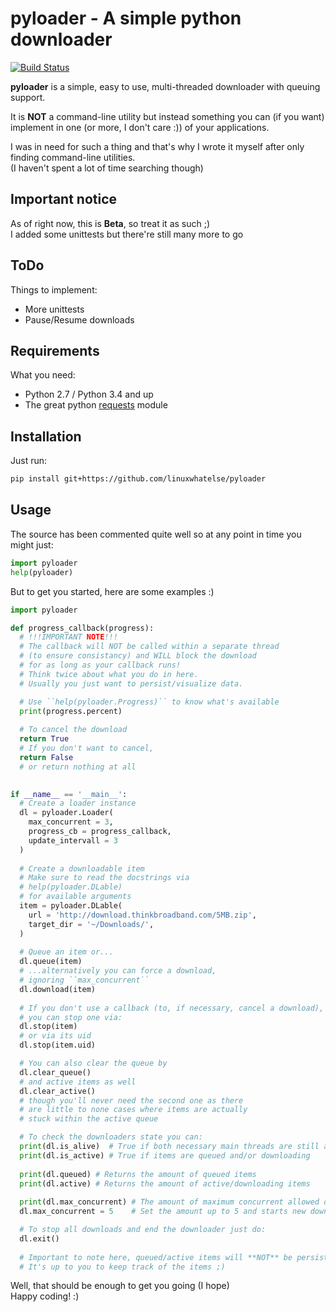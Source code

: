 pyloader - A simple python downloader
=====================================
[![Build Status](https://travis-ci.org/linuxwhatelse/pyloader.svg?branch=master)](https://travis-ci.org/linuxwhatelse/pyloader)

**pyloader** is a simple, easy to use, multi-threaded downloader with queuing support.

It is **NOT** a command-line utility but instead something you can (if you want) implement
in one (or more, I don't care :)) of your applications.

I was in need for such a thing and that's why I wrote it myself after only finding command-line utilities.  
(I haven't spent a lot of time searching though)

## Important notice
As of right now, this is **Beta**, so treat it as such ;)  
I added some unittests but there're still many more to go

## ToDo
Things to implement:
* More unittests
* Pause/Resume downloads

## Requirements
What you need:
* Python 2.7 / Python 3.4 and up
* The great python [requests](https://github.com/kennethreitz/requests) module

## Installation
Just run:  
```bash
pip install git+https://github.com/linuxwhatelse/pyloader
```

## Usage
The source has been commented quite well so at any point in time you might just:
```python
import pyloader
help(pyloader)
```

But to get you started, here are some examples :)
```python
import pyloader

def progress_callback(progress):
  # !!!IMPORTANT NOTE!!!
  # The callback will NOT be called within a separate thread
  # (to ensure consistancy) and WILL block the download
  # for as long as your callback runs!
  # Think twice about what you do in here.
  # Usually you just want to persist/visualize data.

  # Use ``help(pyloader.Progress)`` to know what's available
  print(progress.percent)
  
  # To cancel the download
  return True
  # If you don't want to cancel,
  return False
  # or return nothing at all
  

if __name__ == '__main__':
  # Create a loader instance
  dl = pyloader.Loader(
    max_concurrent = 3,
    progress_cb = progress_callback,
    update_intervall = 3
  )
  
  # Create a downloadable item
  # Make sure to read the docstrings via
  # help(pyloader.DLable)
  # for available arguments
  item = pyloader.DLable(
    url = 'http://download.thinkbroadband.com/5MB.zip',
    target_dir = '~/Downloads/',
  )
  
  # Queue an item or...
  dl.queue(item)
  # ...alternatively you can force a download,
  # ignoring ``max_concurrent``
  dl.download(item)
  
  # If you don't use a callback (to, if necessary, cancel a download),
  # you can stop one via:
  dl.stop(item)
  # or via its uid
  dl.stop(item.uid)

  # You can also clear the queue by
  dl.clear_queue()
  # and active items as well
  dl.clear_active()
  # though you'll never need the second one as there
  # are little to none cases where items are actually
  # stuck within the active queue

  # To check the downloaders state you can:
  print(dl.is_alive)  # True if both necessary main threads are still alive and kicking
  print(dl.is_active) # True if items are queued and/or downloading
  
  print(dl.queued) # Returns the amount of queued items
  print(dl.active) # Returns the amount of active/downloading items
  
  print(dl.max_concurrent) # The amount of maximum concurrent allowed downloads
  dl.max_concurrent = 5    # Set the amount up to 5 and starts new downloads (if any)

  # To stop all downloads and end the downloader just do:
  dl.exit()
  
  # Important to note here, queued/active items will **NOT** be persisted upon exit (or any other point in time)
  # It's up to you to keep track of the items ;)
```
Well, that should be enough to get you going (I hope)  
Happy coding! :)
